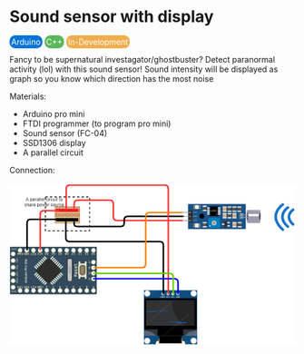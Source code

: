 <!DOCTYPE html>
<html>
    <head>
    </head>
    <body>
        <h1>Sound sensor with display</h1>
        <span style="border-radius:10px; ; padding:3px; color:#fff; background:#0275d8">Arduino</span>
        <span style="border-radius:10px; ; padding:3px; color:#fff; background:#5cb85c">C++</span>
        <span style="border-radius:10px; ; padding:3px; color:#fff; background:#f0ad4e">In-Development</span>
        <p>Fancy to be supernatural investagator/ghostbuster? Detect paranormal activity (lol) with this sound sensor! Sound intensity will be displayed as graph so you know which direction has the most noise</p>
        Materials:
        <ul><li>Arduino pro mini</li>
        <li>FTDI programmer (to program pro mini)</li>
        <li>Sound sensor (FC-04)</li>
        <li>SSD1306 display</li>
        <li>A parallel circuit</li>
        </ul>
        Connection: <br><br>
        <img src="img/diagram.png" alt="Diagram" />
    </body>
</html>